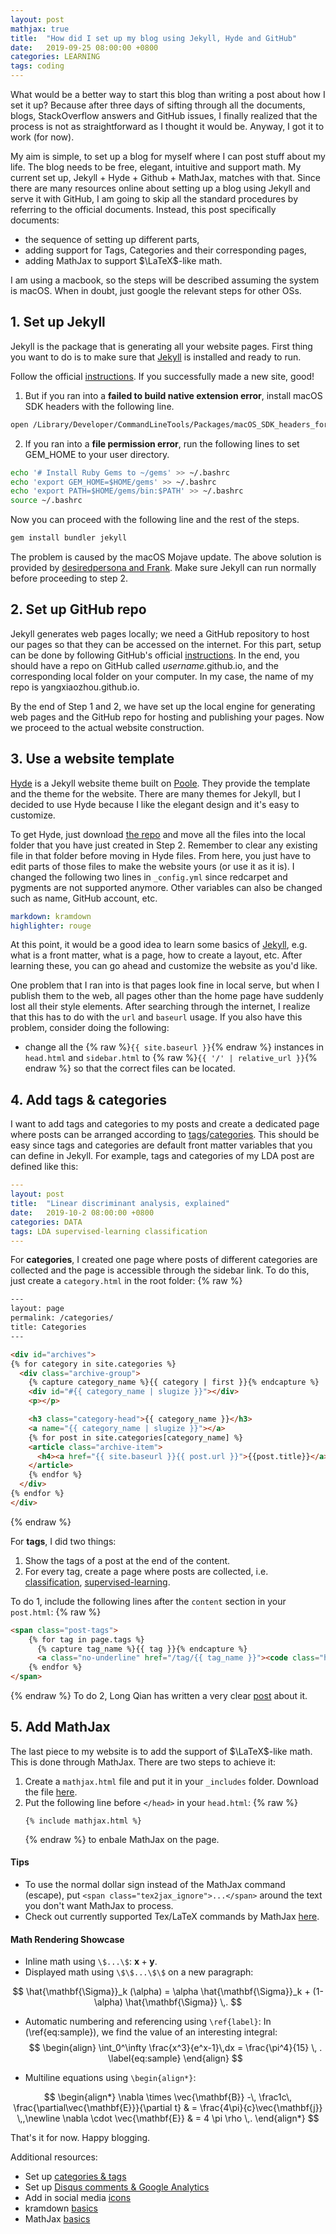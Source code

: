 ```yaml
---
layout: post
mathjax: true
title:  "How did I set up my blog using Jekyll, Hyde and GitHub"
date:   2019-09-25 08:00:00 +0800
categories: LEARNING
tags: coding
---
```


What would be a better way to start this blog than writing a post about how I set it up? Because after three days of sifting through all the documents, blogs, StackOverflow answers and GitHub issues, I finally realized that the process is not as straightforward as I thought it would be. Anyway, I got it to work (for now). 

My aim is simple, to set up a blog for myself where I can post stuff about my life. The blog needs to be free, elegant, intuitive and support math. My current set up, Jekyll + Hyde + Github + MathJax, matches with that. Since there are many resources online about setting up a blog using Jekyll and serve it with GitHub, I am going to skip all the standard procedures by referring to the official documents. Instead, this post specifically documents:
- the sequence of setting up different parts,
- adding support for Tags, Categories and their corresponding pages,
- adding MathJax to support $\LaTeX$-like math.

I am using a macbook, so the steps will be described assuming the system is macOS. When in doubt, just google the relevant steps for other OSs. 

## 1. Set up Jekyll 
Jekyll is the package that is generating all your website pages. First thing you want to do is to make sure that [Jekyll](https://jekyllrb.com) is installed and ready to run. 

Follow the official [instructions](https://jekyllrb.com/docs/). If you successfully made a new site, good! 

1. But if you ran into a **failed to build native extension error**, install macOS SDK headers with the following line.
```bash
open /Library/Developer/CommandLineTools/Packages/macOS_SDK_headers_for_macOS_10.14.pkg
```

2. If you ran into a **file permission error**, run the following lines to set GEM_HOME to your user directory.
```bash
echo '# Install Ruby Gems to ~/gems' >> ~/.bashrc
echo 'export GEM_HOME=$HOME/gems' >> ~/.bashrc
echo 'export PATH=$HOME/gems/bin:$PATH' >> ~/.bashrc
source ~/.bashrc
```

Now you can proceed with the following line and the rest of the steps.
```bash
gem install bundler jekyll
```

The problem is caused by the macOS Mojave update. The above solution is provided by [desiredpersona and Frank](https://talk.jekyllrb.com/t/issues-installing-jekyll-on-macos-mojave/2400/3). Make sure Jekyll can run normally before proceeding to step 2. 

## 2. Set up GitHub repo
Jekyll generates web pages locally; we need a GitHub repository to host our pages so that they can be accessed on the internet. For this part, setup can be done by following GitHub's official [instructions](https://pages.github.com). In the end, you should have a repo on GitHub called *username*.github.io, and the corresponding local folder on your computer. In my case, the name of my repo is yangxiaozhou.github.io. 

By the end of Step 1 and 2, we have set up the local engine for generating web pages and the GitHub repo for hosting and publishing your pages. Now we proceed to the actual website construction.

## 3. Use a website template
[Hyde](http://hyde.getpoole.com) is a Jekyll website theme built on [Poole](https://github.com/poole/poole). They provide the template and the theme for the website. There are many themes for Jekyll, but I decided to use Hyde because I like the elegant design and it's easy to customize. 

To get Hyde, just download [the repo](https://github.com/poole/hyde) and move all the files into the local folder that you have just created in Step 2. Remember to clear any existing file in that folder before moving in Hyde files. From here, you just have to edit parts of those files to make the website yours (or use it as it is). I changed the following two lines in `_config.yml` since redcarpet and pygments are not supported anymore. Other variables can also be changed such as name, GitHub account, etc. 
```yaml
markdown: kramdown
highlighter: rouge
```
At this point, it would be a good idea to learn some basics of [Jekyll](https://jekyllrb.com/docs/), e.g. what is a front matter, what is a page, how to create a layout, etc. After learning these, you can go ahead and customize the website as you'd like. 

One problem that I ran into is that pages look fine in local serve, but when I publish them to the web, all pages other than the home page have suddenly lost all their style elements. After searching through the internet, I realize that this has to do with the `url` and `baseurl` usage. If you also have this problem, consider doing the following:
- change all the {% raw  %}`{{ site.baseurl }}`{% endraw  %}
instances in `head.html` and `sidebar.html` to {% raw  %}`{{ '/' | relative_url }}`{% endraw  %} so that the correct files can be located. 


## 4. Add tags & categories
I want to add tags and categories to my posts and create a dedicated page where posts can be arranged according to [tags](https://yangxiaozhou.github.io/tag/supervised-learning)/[categories](https://yangxiaozhou.github.io/categories/). This should be easy since tags and categories are default front matter variables that you can define in Jekyll. For example, tags and categories of my LDA post are defined like this:
```yaml
---
layout: post
title:  "Linear discriminant analysis, explained"
date:   2019-10-2 08:00:00 +0800
categories: DATA
tags: LDA supervised-learning classification
---
```

For **categories**, I created one page where posts of different categories are collected and the page is accessible through the sidebar link. To do this, just create a `category.html` in the root folder:
{% raw  %}
```html
---
layout: page
permalink: /categories/
title: Categories
---

<div id="archives">
{% for category in site.categories %}
  <div class="archive-group">
    {% capture category_name %}{{ category | first }}{% endcapture %}
    <div id="#{{ category_name | slugize }}"></div>
    <p></p>

    <h3 class="category-head">{{ category_name }}</h3>
    <a name="{{ category_name | slugize }}"></a>
    {% for post in site.categories[category_name] %}
    <article class="archive-item">
      <h4><a href="{{ site.baseurl }}{{ post.url }}">{{post.title}}</a></h4>
    </article>
    {% endfor %}
  </div>
{% endfor %}
</div>
```
{% endraw  %}

For **tags**, I did two things:
1. Show the tags of a post at the end of the content.
2. For every tag, create a page where posts are collected, i.e. [classification](https://yangxiaozhou.github.io/tag/classification), [supervised-learning](https://yangxiaozhou.github.io/tag/supervised-learning). 

To do 1, include the following lines after the `content` section in your `post.html`:
{% raw %}
```html
<span class="post-tags">
    {% for tag in page.tags %}
      {% capture tag_name %}{{ tag }}{% endcapture %}
      <a class="no-underline" href="/tag/{{ tag_name }}"><code class="highligher-rouge"><nobr>{{ tag_name }}</nobr></code>&nbsp;</a>    
    {% endfor %}
</span>
```
{% endraw %}
To do 2, Long Qian has written a very clear [post](https://longqian.me/2017/02/09/github-jekyll-tag/) about it.

## 5. Add MathJax
The last piece to my website is to add the support of $\LaTeX$-like math. This is done through MathJax. There are two steps to achieve it:

1. Create a `mathjax.html` file and put it in your `_includes` folder. Download the file [here](https://github.com/YangXiaozhou/yangxiaozhou.github.io/blob/master/_includes/mathjax.html).
2. Put the following line before `</head>` in your `head.html`:
    {% raw %}
    ```
    {% include mathjax.html %}
    ```
    {% endraw %}
    to enbale MathJax on the page.

#### Tips
- To use the normal dollar sign instead of the MathJax command (escape), put `<span class="tex2jax_ignore">...</span>` around the text you don't want MathJax to process.
- Check out currently supported Tex/LaTeX commands by MathJax [here](https://docs.mathjax.org/en/latest/input/tex/macros/index.html).


#### Math Rendering Showcase
- Inline math using `\$...\$`: $\mathbf{x}+\mathbf{y}$.
- Displayed math using `\$\$...\$\$` on a new paragraph: 

$$
\hat{\mathbf{\Sigma}}_k (\alpha) = \alpha \hat{\mathbf{\Sigma}}_k + (1-\alpha) \hat{\mathbf{\Sigma}} \,.
$$

- Automatic numbering and referencing using <span class="tex2jax_ignore">`\ref{label}`</span>:
In (\ref{eq:sample}), we find the value of an interesting integral:
$$
\begin{align}
  \int_0^\infty \frac{x^3}{e^x-1}\,dx = \frac{\pi^4}{15} \, .
  \label{eq:sample}
\end{align}
$$

- Multiline equations using `\begin{align*}`:

$$
\begin{align*}
  \nabla \times \vec{\mathbf{B}} -\, \frac1c\, \frac{\partial\vec{\mathbf{E}}}{\partial t} & = \frac{4\pi}{c}\vec{\mathbf{j}} \,,\newline
  \nabla \cdot \vec{\mathbf{E}} & = 4 \pi \rho \,.
\end{align*} 
$$

That's it for now. Happy blogging. 

Additional resources:
- Set up [categories & tags](https://blog.webjeda.com/jekyll-categories/)
- Set up [Disqus comments & Google Analytics](http://joshualande.com/jekyll-github-pages-poole)
- Add in social media [icons](https://jreel.github.io/social-media-icons-on-jekyll/)
- kramdown [basics](https://kramdown.gettalong.org/quickref.html)
- MathJax [basics](https://math.meta.stackexchange.com/questions/5020/mathjax-basic-tutorial-and-quick-reference)


